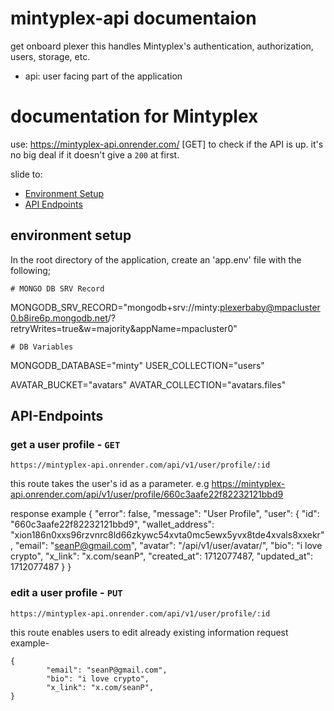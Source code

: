 # mintyplex-api documentaion
get onboard plexer
this handles Mintyplex's authentication, authorization, users, storage, etc.

- api: user facing part of the application

# documentation for Mintyplex
use: https://mintyplex-api.onrender.com/ [GET] to check if the API is up. it's no big deal if it doesn't give a `200` at first.

slide to:

- [Environment Setup](#Environment-Setup)
- [API Endpoints](#API-Endpoints)

## environment setup

In the root directory of the application, create an 'app.env' file with the following;

    # MONGO DB SRV Record
MONGODB_SRV_RECORD="mongodb+srv://minty:plexerbaby@mpacluster0.b8ire6p.mongodb.net/?retryWrites=true&w=majority&appName=mpacluster0"

    # DB Variables
MONGODB_DATABASE="minty"
USER_COLLECTION="users"

AVATAR_BUCKET="avatars"
AVATAR_COLLECTION="avatars.files"


## API-Endpoints

### get a user profile - `GET`
    https://mintyplex-api.onrender.com/api/v1/user/profile/:id
this route takes the user's id as a parameter. e.g https://mintyplex-api.onrender.com/api/v1/user/profile/660c3aafe22f82232121bbd9

response example
    {
        "error": false,
        "message": "User Profile",
        "user": {
            "id": "660c3aafe22f82232121bbd9",
            "wallet_address": "xion186n0xxs96rzvnrc8ld66zkywc54xvta0mc5ewx5yvx8tde4xvals8xxekr",
            "email": "seanP@gmail.com",
            "avatar": "/api/v1/user/avatar/",
            "bio": "i love crypto",
            "x_link": "x.com/seanP",
            "created_at": 1712077487,
            "updated_at": 1712077487
        }
    }

### edit a user profile - `PUT`
    https://mintyplex-api.onrender.com/api/v1/user/profile/:id
this route enables users to edit already existing information
request example- 

    {
            "email": "seanP@gmail.com",
            "bio": "i love crypto",
            "x_link": "x.com/seanP",
    }